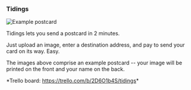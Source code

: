 ### Tidings
![Example postcard](./visuals/example.png)

Tidings lets you send a postcard in 2 minutes.

Just upload an image, enter a destination address, and pay to send your card on its way. Easy.

The images above comprise an example postcard -- your image will be printed on the front and your name on the back.

\*Trello board: <https://trello.com/b/2D6O1b4S/tidings>\*
